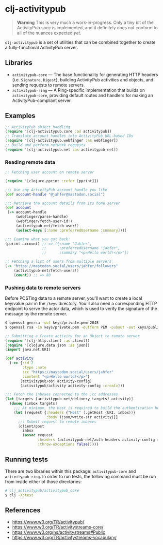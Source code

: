 # clj-activitypub

> **Warning**
> This is very much a work-in-progress. Only a tiny bit of the ActivityPub spec is implemented, and it definitely does not conform to all of the nuances expected _yet_.

`clj-activitypub` is a set of utilities that can be combined together to create a fully-functional ActivityPub server.

## Libraries
- `activitypub-core` — The base functionality for generating HTTP headers (i.e. `Signature`, `Digest`), building ActivityPub activities and objects, and sending requests to remote servers.
- `activitypub-ring` — A Ring-specific implementation that builds on `activitypub-core`, providing default routes and handlers for making an ActivityPub-compliant server.

## Examples

```clj
;; ActivityPub object handling
(require '[clj-activitypub.core :as activitypub])
;; Translate account handles into ActivityPub URL-based IDs
(require '[clj-activitypub.webfinger :as webfinger])
;; Build and perform network requests
(require '[clj-activitypub.net :as activitypub-net])
```

### Reading remote data

```clj
;; Fetching user account on remote server

(require '[clojure.pprint :refer [pprint]])

;;; Use any ActivityPub account handle you like
(def account-handle "@jahfer@mastodon.social")

;;; Retrieve the account details from its home server
(def account
 (-> account-handle
     (webfinger/parse-handle)
     (webfinger/fetch-user-id!)
     (activitypub-net/fetch-user!)
     (select-keys [:name :preferredUsername :summary])))

;;; Examine what you got back!
(pprint account) ;; => ({:name "Jahfer",
                 ;;      :preferredUsername "jahfer",
                 ;;      :summary "<p>Hello world!</p>"})
```

```clj
;; Fetching a list of users from multiple servers
(-> "https://mastodon.social/users/jahfer/followers"
    (activitypub-net/fetch-users!)
    (count)) ;; => 80
```

### Pushing data to remote servers

Before POSTing data to a remote server, you'll want to create a local key/value pair in the `/keys` directory. You'll also need a corresponding HTTP endpoint to serve the actor data, which is used to verify the signature of the message by the remote server.

```bash
$ openssl genrsa -out keys/private.pem 2048
$ openssl rsa -in keys/private.pem -outform PEM -pubout -out keys/public.pem
```

```clj
;; Submitting a Create activity for an Object to remote server
(require '[clj-http.client :as client])
(require '[clojure.data.json :as json])
(import java.net.URI)

(def activity
  (->> {:id 2
        :type :note
        :cc "https://mastodon.social/users/jahfer"
        :content "<p>Hello world!</p>"}
       (activitypub/obj activity-config)
       (activitypub/activity activity-config :create)))

;;; Fetch the inboxes connected to the :cc addresses
(let [targets (activitypub-net/delivery-targets! activity)]
  (doseq [inbox targets]
    ;;; At minimum, the Host is required to build the authentication headers
    (let [request {:headers {"Host" (.getHost (URI. inbox))}
                   :body (json/write-str activity)}]
      ;;; Submit request to remote inboxes
      (client/post
        inbox
        (assoc request
               :headers (activitypub-net/auth-headers activity-config request)
               :throw-exceptions false)))))
```

## Running tests

There are two libraries within this package: `activitypub-core` and `activitypub-ring`. In order to run tests, the following command must be run from inside either of those directories:

```bash
# clj_activitypub/activitypub_core
$ clj -X:test
```

## References
- https://www.w3.org/TR/activitypub/
- https://www.w3.org/TR/activitystreams-core/
- https://www.w3.org/ns/activitystreams#Public
- https://www.w3.org/TR/activitystreams-vocabulary/
